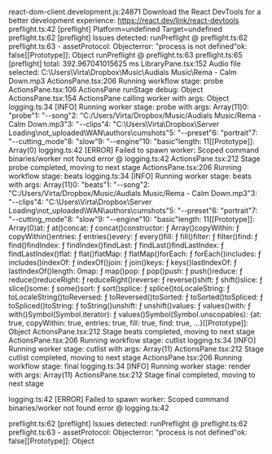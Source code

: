 react-dom-client.development.js:24871 Download the React DevTools for a better development experience: https://react.dev/link/react-devtools
preflight.ts:42 [preflight] Platform=undefined Target=undefined
preflight.ts:62 [preflight] Issues detected:
runPreflight @ preflight.ts:62
preflight.ts:63 - assetProtocol: Objecterror: "process is not defined"ok: false[[Prototype]]: Object
runPreflight @ preflight.ts:63
preflight.ts:65 [preflight] total: 392.967041015625 ms
LibraryPane.tsx:152 Audio file selected: C:\Users\Virta\Dropbox\Music\Audials Music\Rema - Calm Down.mp3
ActionsPane.tsx:206 Running workflow stage: probe
ActionsPane.tsx:106 ActionsPane runStage debug: Object
ActionsPane.tsx:154 ActionsPane calling worker with args: Object
logging.ts:34 [INFO] Running worker stage: probe with args: Array(11)0: "probe"1: "--song"2: "C:/Users/Virta/Dropbox/Music/Audials Music/Rema - Calm Down.mp3"3: "--clips"4: "C:\\Users\\Virta\\Dropbox\\Server Loading\\not_uploaded\\WAN\\authors\\cumshots"5: "--preset"6: "portrait"7: "--cutting_mode"8: "slow"9: "--engine"10: "basic"length: 11[[Prototype]]: Array(0)
logging.ts:42 [ERROR] Failed to spawn worker: Scoped command binaries/worker not found
error @ logging.ts:42
ActionsPane.tsx:212 Stage probe completed, moving to next stage
ActionsPane.tsx:206 Running workflow stage: beats
logging.ts:34 [INFO] Running worker stage: beats with args: Array(11)0: "beats"1: "--song"2: "C:/Users/Virta/Dropbox/Music/Audials Music/Rema - Calm Down.mp3"3: "--clips"4: "C:\\Users\\Virta\\Dropbox\\Server Loading\\not_uploaded\\WAN\\authors\\cumshots"5: "--preset"6: "portrait"7: "--cutting_mode"8: "slow"9: "--engine"10: "basic"length: 11[[Prototype]]: Array(0)at: ƒ at()concat: ƒ concat()constructor: ƒ Array()copyWithin: ƒ copyWithin()entries: ƒ entries()every: ƒ every()fill: ƒ fill()filter: ƒ filter()find: ƒ find()findIndex: ƒ findIndex()findLast: ƒ findLast()findLastIndex: ƒ findLastIndex()flat: ƒ flat()flatMap: ƒ flatMap()forEach: ƒ forEach()includes: ƒ includes()indexOf: ƒ indexOf()join: ƒ join()keys: ƒ keys()lastIndexOf: ƒ lastIndexOf()length: 0map: ƒ map()pop: ƒ pop()push: ƒ push()reduce: ƒ reduce()reduceRight: ƒ reduceRight()reverse: ƒ reverse()shift: ƒ shift()slice: ƒ slice()some: ƒ some()sort: ƒ sort()splice: ƒ splice()toLocaleString: ƒ toLocaleString()toReversed: ƒ toReversed()toSorted: ƒ toSorted()toSpliced: ƒ toSpliced()toString: ƒ toString()unshift: ƒ unshift()values: ƒ values()with: ƒ with()Symbol(Symbol.iterator): ƒ values()Symbol(Symbol.unscopables): {at: true, copyWithin: true, entries: true, fill: true, find: true, …}[[Prototype]]: Object
ActionsPane.tsx:212 Stage beats completed, moving to next stage
ActionsPane.tsx:206 Running workflow stage: cutlist
logging.ts:34 [INFO] Running worker stage: cutlist with args: Array(11)
ActionsPane.tsx:212 Stage cutlist completed, moving to next stage
ActionsPane.tsx:206 Running workflow stage: final
logging.ts:34 [INFO] Running worker stage: render with args: Array(11)
ActionsPane.tsx:212 Stage final completed, moving to next stage

logging.ts:42 [ERROR] Failed to spawn worker: Scoped command binaries/worker not found
error @ logging.ts:42

preflight.ts:62 [preflight] Issues detected:
runPreflight @ preflight.ts:62
preflight.ts:63 - assetProtocol: Objecterror: "process is not defined"ok: false[[Prototype]]: Object
